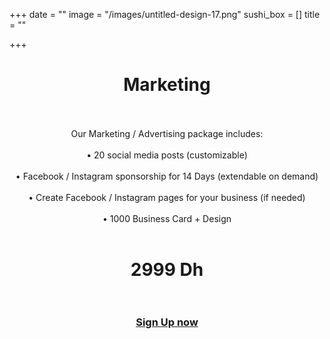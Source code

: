 +++
date = ""
image = "/images/untitled-design-17.png"
sushi_box = []
title = ""

+++
<h1 style="text-align:center;">Marketing<br><br></h1>

<p style="text-align:center;">Our Marketing / Advertising package includes:<br><br>• 20 social media posts (customizable)<br><br>• Facebook / Instagram sponsorship for 14 Days (extendable on demand)<br><br>• Create Facebook / Instagram pages for your business (if needed)<br><br>• 1000 Business Card + Design<br><br></p>

<h1 style="text-align:center;">2999 Dh<br><br></h1>

<h3 style="text-align:center;"><a href="https://business-booster.netlify.app/contact">Sign Up now</a></h3>